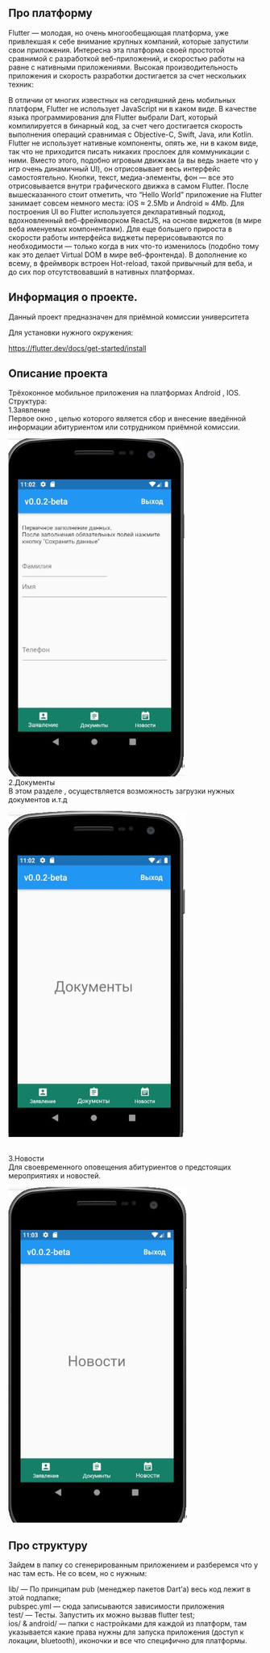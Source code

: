 ## Про платформу 

Flutter — молодая, но очень многообещающая платформа, уже привлекшая к себе внимание крупных компаний, которые запустили свои приложения. Интересна эта платформа своей простотой сравнимой с разработкой веб-приложений, и скоростью работы на равне с нативными приложениями. Высокая производительность приложения и скорость разработки достигается за счет нескольких техник:

В отличии от многих известных на сегодняшний день мобильных платформ, Flutter не использует JavaScript ни в каком виде. В качестве языка программирования для Flutter выбрали Dart, который компилируется в бинарный код, за счет чего достигается скорость выполнения операций сравнимая с Objective-C, Swift, Java, или Kotlin.
Flutter не использует нативные компоненты, опять же, ни в каком виде, так что не приходится писать никаких прослоек для коммуникации с ними. Вместо этого, подобно игровым движкам (а вы ведь знаете что у игр очень динамичный UI), он отрисовывает весь интерфейс самостоятельно. Кнопки, текст, медиа-элементы, фон — все это отрисовывается внутри графического движка в самом Flutter. После вышесказанного стоит отметить, что “Hello World” приложение на Flutter занимает совсем немного места: iOS ≈ 2.5Mb и Android ≈ 4Mb.
Для построения UI во Flutter используется декларативный подход, вдохновленный веб-фреймворком ReactJS, на основе виджетов (в мире веба именуемых компонентами). Для еще большего прироста в скорости работы интерфейса виджеты перерисовываются по необходимости — только когда в них что-то изменилось (подобно тому как это делает Virtual DOM в мире веб-фронтенда).
В дополнение ко всему, в фреймворк встроен Hot-reload, такой привычный для веба, и до сих пор отсутствовавший в нативных платформах.

## Информация о проекте. 

Данный проект предназначен для приёмной комиссии университета

Для установки нужного окружения:

https://flutter.dev/docs/get-started/install

## Описание проекта

Трёхоконное мобильное приложения на платформах Android , IOS. <br>
Структура:<br>
1.Заявление<br>
Первое окно , целью которого является сбор и внесение введённой информации абитуриентом или сотрудником приёмной комиссии.
<br>

![Image alt](https://github.com/enderoasis/admissionApp/blob/master/assets/pic1.JPG)
<br>
2.Документы<br>
В этом разделе , осуществляется возможность загрузки нужных документов и.т.д <br>

![Image alt](https://github.com/enderoasis/admissionApp/blob/master/assets/pic2.JPG)

<br>
3.Новости<br>
Для своевременного оповещения абитуриентов о предстоящих мероприятиях и новостей.
<br>

![Image alt](https://github.com/enderoasis/admissionApp/blob/master/assets/pic3.JPG)

## Про структуру

Зайдем в папку со сгенерированным приложением и разберемся что у нас там есть. Не со всем, но с нужным: <br>


lib/ — По принципам pub (менеджер пакетов Dart’а) весь код лежит в этой подпапке;<br>
pubspec.yml — сюда записываются зависимости приложения<br>
test/ — Тесты. Запустить их можно вызвав flutter test;<br>
ios/ & android/ — папки с настройками для каждой из платформ, там указывается какие права нужны для запуска приложения (доступ к<br> локации, bluetooth), иконочки и все что специфично для платформы.<br>
